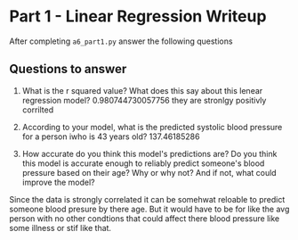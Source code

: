 # Part 1 - Linear Regression Writeup

After completing `a6_part1.py` answer the following questions

## Questions to answer

1. What is the r squared value?  What does this say about this lenear regression model?
0.980744730057756 they are stronlgy positivly corrilted
 

2. According to your model, what is the predicted systolic blood pressure for a person iwho is 43 years old?
137.46185286


3. How accurate do you think this model's predictions are?  Do you think this model is accurate enough to reliably predict someone's blood pressure based on their age?  Why or why not?  And if not, what could improve the model?

Since the data is strongly correlated it can be somehwat reloable to predict someone blood presure by there age. But it would have to be for like the avg person with no other condtions that could affect there blood pressure like some illness or stif like that.